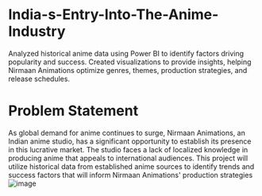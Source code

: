# India-s-Entry-Into-The-Anime-Industry
Analyzed historical anime data using Power BI to identify factors driving popularity and success. Created visualizations to provide insights, helping Nirmaan Animations optimize genres, themes, production strategies, and release schedules.

# Problem Statement
As global demand for anime continues to surge, Nirmaan Animations, an Indian anime studio, has a significant opportunity to establish its presence in this lucrative market.
The studio faces a lack of localized knowledge in producing anime that appeals to international audiences. This project will utilize historical data from established anime sources to identify trends and success factors that will inform Nirmaan Animations' production strategies![image](https://github.com/user-attachments/assets/18055a26-c348-4765-ab13-6562ec5e0c38)



